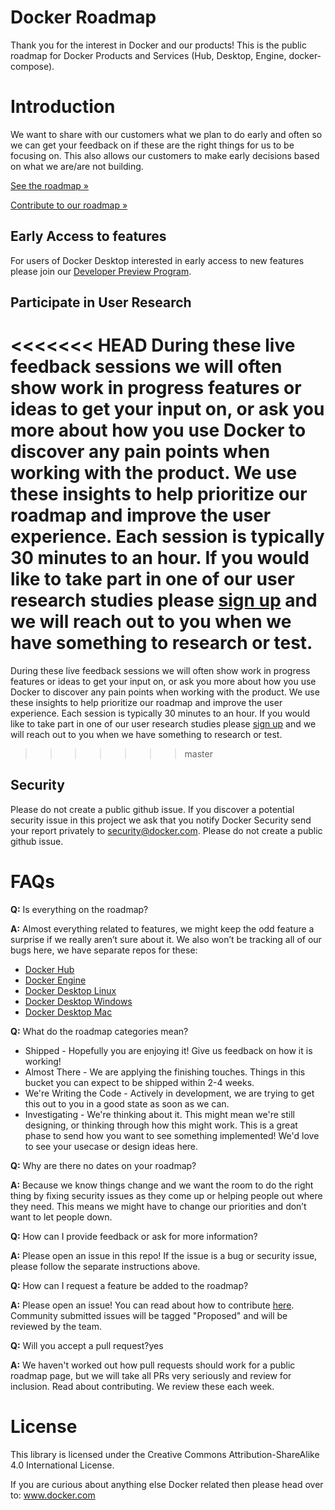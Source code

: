 # Docker Roadmap

Thank you for the interest in Docker and our products!
This is the public roadmap for Docker Products and Services (Hub, Desktop, Engine, docker-compose).

# Introduction
We want to share with our customers what we plan to do early and often so we can get your feedback on if these are the right things for us to be focusing on. This also allows our customers to make early decisions based on what we are/are not building. 

[See the roadmap »](https://github.com/docker/roadmap/projects/1)

[Contribute to our roadmap »](https://github.com/docker/roadmap/blob/master/CONTRIBUTING.MD)

## Early Access to features 

For users of Docker Desktop interested in early access to new features please join our [Developer Preview Program](https://www.docker.com/community/get-involved/developer-preview). 

## Participate in User Research
<<<<<<< HEAD
During these live feedback sessions we will often show work in progress features or ideas to get your input on, or ask you more about how you use Docker to discover any pain points when working with the product. We use these insights to help prioritize our roadmap and improve the user experience. Each session is typically 30 minutes to an hour. If you would like to take part in one of our user research studies please [sign up](https://docs.google.com/forms/d/e/1FAIpQLSdBGmsWwde67BNFmJ66bhYfb-WOsBmlKn7MoRqSKPwj1NAk_A/viewform?usp=sf_link) and we will reach out to you when we have something to research or test.
=======
During these live feedback sessions we will often show work in progress features or ideas to get your input on, or ask you more about how you use Docker to discover any pain points when working with the product. We use these insights to help prioritize our roadmap and improve the user experience. Each session is typically 30 minutes to an hour. If you would like to take part in one of our user research studies please [sign up](https://survey.alchemer.com/s3/6810323/Docker-Research-Participant-Survey) and we will reach out to you when we have something to research or test.
>>>>>>> master


## Security
Please do not create a public github issue. If you discover a potential security issue in this project we ask that you notify Docker Security send your report privately to security@docker.com. Please do not create a public github issue.


# FAQs

**Q:** Is everything on the roadmap?

**A:** Almost everything related to features, we might keep the odd feature a surprise if we really aren’t sure about it. We also won’t be tracking all of our bugs here, we have separate repos for these:

* [Docker Hub](https://github.com/docker/hub-feedback)
* [Docker Engine](https://github.com/docker/for-linux)
* [Docker Desktop Linux](https://github.com/docker/desktop-linux/issues)
* [Docker Desktop Windows](https://github.com/docker/for-win/issues)
* [Docker Desktop Mac](https://github.com/docker/for-mac/issues) 

**Q:** What do the roadmap categories mean?
* Shipped - Hopefully you are enjoying it! Give us feedback on how it is working!
* Almost There - We are applying the finishing touches. Things in this bucket you can expect to be shipped within 2-4 weeks. 
* We're Writing the Code - Actively in development, we are trying to get this out to you in a good state as soon as we can.
* Investigating - We're thinking about it. This might mean we're still designing, or thinking through how this might work. This is a great phase to send how you want to see something implemented! We'd love to see your usecase or design ideas here.

**Q:** Why are there no dates on your roadmap?

**A:** Because we know things change and we want the room to do the right thing by fixing security issues as they come up or helping people out where they need. This means we might have to change our priorities and don’t want to let people down. 

**Q:** How can I provide feedback or ask for more information?

**A:** Please open an issue in this repo! If the issue is a bug or security issue, please follow the separate instructions above.

**Q:** How can I request a feature be added to the roadmap?

**A:** Please open an issue! You can read about how to contribute [here](https://github.com/docker/roadmap/blob/master/CONTRIBUTING.MD). Community submitted issues will be tagged "Proposed" and will be reviewed by the team.

**Q:** Will you accept a pull request?yes

**A:** We haven't worked out how pull requests should work for a public roadmap page, but we will take all PRs very seriously and review for inclusion. Read about contributing. We review these each week. 

# License
This library is licensed under the Creative Commons Attribution-ShareAlike 4.0 International License.

If you are curious about anything else Docker related then please head over to: www.docker.com 


